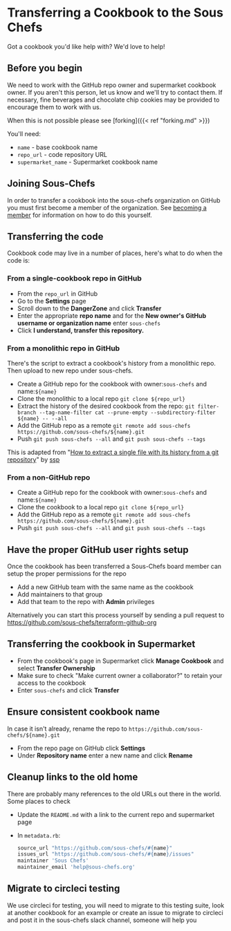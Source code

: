# Transferring a Cookbook to the Sous Chefs

Got a cookbook you'd like help with? We'd love to help!

## Before you begin

We need to work with the GitHub repo owner and supermarket cookbook owner. If you aren't this person, let us know and we'll try to contact them. If necessary, fine beverages and chocolate chip cookies may be provided to encourage them to work with us.

When this is not possible please see [forking]({{< ref "forking.md" >}})

You'll need:

- `name` - base cookbook name
- `repo_url` - code repository URL
- `supermarket_name` - Supermarket cookbook name

## Joining Sous-Chefs

In order to transfer a cookbook into the sous-chefs organization on GitHub you must first become a member of the organization. See [becoming a member](/becoming-a-member/) for information on how to do this yourself.

## Transferring the code

Cookbook code may live in a number of places, here's what to do when the code is:

### From a single-cookbook repo in GitHub

- From the `repo_url` in GitHub
- Go to the **Settings** page
- Scroll down to the **DangerZone** and click **Transfer**
- Enter the appropriate **repo name** and for the **New owner's GitHub username or organization name** enter `sous-chefs`
- Click **I understand, transfer this repository.**

### From a monolithic repo in GitHub

There's the script to extract a cookbook's history from a monolithic repo. Then upload to new repo under sous-chefs.

- Create a GitHub repo for the cookbook with owner:`sous-chefs` and name:`${name}`
- Clone the monolithic to a local repo `git clone ${repo_url}`
- Extract the history of the desired cookbook from the repo: `git filter-branch --tag-name-filter cat --prune-empty --subdirectory-filter ${name} -- --all`
- Add the GitHub repo as a remote `git remote add sous-chefs https://github.com/sous-chefs/${name}.git`
- Push `git push sous-chefs --all` and `git push sous-chefs --tags`

This is adapted from "[How to extract a single file with its history from a git repository](https://gist.github.com/ssp/1663093)" by [ssp](https://github.com/ssp)

### From a non-GitHub repo

- Create a GitHub repo for the cookbook with owner:`sous-chefs` and name:`${name}`
- Clone the cookbook to a local repo `git clone ${repo_url}`
- Add the GitHub repo as a remote `git remote add sous-chefs https://github.com/sous-chefs/${name}.git`
- Push `git push sous-chefs --all` and `git push sous-chefs --tags`

## Have the proper GitHub user rights setup

Once the cookbook has been transferred a Sous-Chefs board member can setup the proper permissions for the repo

- Add a new GitHub team with the same name as the cookbook
- Add maintainers to that group
- Add that team to the repo with **Admin** privileges

Alternatively you can start this process yourself by sending a pull request to <https://github.com/sous-chefs/terraform-github-org>

## Transferring the cookbook in Supermarket

- From the cookbook's page in Supermarket click **Manage Cookbook** and select **Transfer Ownership**
- Make sure to check "Make current owner a collaborator?" to retain your access to the cookbook
- Enter `sous-chefs` and click **Transfer**

## Ensure consistent cookbook name

In case it isn't already, rename the repo to `https://github.com/sous-chefs/${name}.git`

- From the repo page on GitHub click **Settings**
- Under **Repository name** enter a new name and click **Rename**

## Cleanup links to the old home

There are probably many references to the old URLs out there in the world. Some places to check

- Update the `README.md` with a link to the current repo and supermarket page
- In `metadata.rb`:

    ```ruby
    source_url "https://github.com/sous-chefs/#{name}"
    issues_url "https://github.com/sous-chefs/#{name}/issues"
    maintainer 'Sous Chefs'
    maintainer_email 'help@sous-chefs.org'
    ```
## Migrate to circleci testing

We use circleci for testing, you will need to migrate to this testing suite, look at another cookbook for an example or create an issue to migrate to circleci and post it in the sous-chefs slack channel, someone will help you


